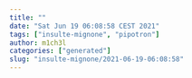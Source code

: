 ```yaml
---
title: ""
date: "Sat Jun 19 06:08:58 CEST 2021"
tags: ["insulte-mignone", "pipotron"]
author: m1ch3l
categories: ["generated"]
slug: "insulte-mignone/2021-06-19-06:08:58"
---
```



